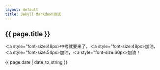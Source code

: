 ```yaml
---
layout: default
title: Jekyll Markdown测试
---
```

{{ page.title }}
----------

＜a style="font-size:48px>中考</a>就要来了，＜a style="font-size:48px>加油，</a>＜a style="font-size:54px>加油，</a>＜a style="font-size:60px>加油！</a>

{{ page.date | date_to_string }}
